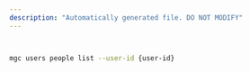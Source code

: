 ```yaml
---
description: "Automatically generated file. DO NOT MODIFY"
---
```


```bash


mgc users people list --user-id {user-id}

```